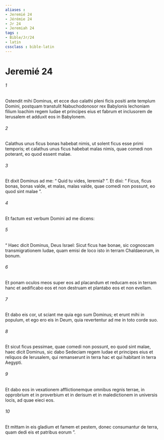 ```yaml
---
aliases : 
- Jeremié 24
- Jérémie 24
- Jr 24
- Jeremiah 24
tags : 
- Bible/Jr/24
- latin
cssclass : bible-latin
---
```


# Jeremié 24

###### 1
Ostendit mihi Dominus, et ecce duo calathi pleni ficis positi ante templum Domini, postquam transtulit Nabuchodonosor rex Babylonis Iechoniam filium Ioachim regem Iudae et principes eius et fabrum et inclusorem de Ierusalem et adduxit eos in Babylonem. 
###### 2
Calathus unus ficus bonas habebat nimis, ut solent ficus esse primi temporis; et calathus unus ficus habebat malas nimis, quae comedi non poterant, eo quod essent malae.
###### 3
Et dixit Dominus ad me: “ Quid tu vides, Ieremia? ”. Et dixi: “ Ficus, ficus bonas, bonas valde, et malas, malas valde, quae comedi non possunt, eo quod sint malae ”. 
###### 4
Et factum est verbum Domini ad me dicens: 
###### 5
“ Haec dicit Dominus, Deus Israel: Sicut ficus hae bonae, sic cognoscam transmigrationem Iudae, quam emisi de loco isto in terram Chaldaeorum, in bonum. 
###### 6
Et ponam oculos meos super eos ad placandum et reducam eos in terram hanc et aedificabo eos et non destruam et plantabo eos et non evellam. 
###### 7
Et dabo eis cor, ut sciant me quia ego sum Dominus; et erunt mihi in populum, et ego ero eis in Deum, quia revertentur ad me in toto corde suo.
###### 8
Et sicut ficus pessimae, quae comedi non possunt, eo quod sint malae, haec dicit Dominus, sic dabo Sedeciam regem Iudae et principes eius et reliquos de Ierusalem, qui remanserunt in terra hac et qui habitant in terra Aegypti. 
###### 9
Et dabo eos in vexationem afflictionemque omnibus regnis terrae, in opprobrium et in proverbium et in derisum et in maledictionem in universis locis, ad quae eieci eos. 
###### 10
Et mittam in eis gladium et famem et pestem, donec consumantur de terra, quam dedi eis et patribus eorum ”.
